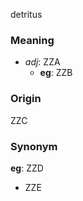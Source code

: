 detritus
### Meaning
+ _adj_: ZZA
	+ __eg__: ZZB

### Origin

ZZC

### Synonym

__eg__: ZZD

+ ZZE


